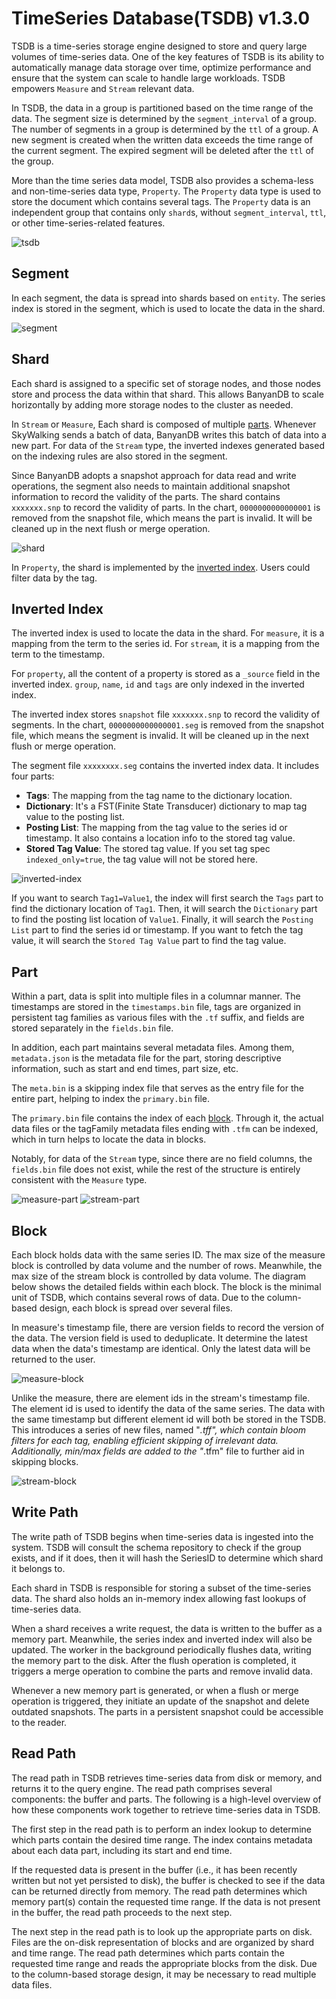 # TimeSeries Database(TSDB) v1.3.0

TSDB is a time-series storage engine designed to store and query large volumes of time-series data. One of the key features of TSDB is its ability to automatically manage data storage over time, optimize performance and ensure that the system can scale to handle large workloads. TSDB empowers `Measure` and `Stream` relevant data.

In TSDB, the data in a group is partitioned based on the time range of the data. The segment size is determined by the `segment_interval` of a group. The number of segments in a group is determined by the `ttl` of a group. A new segment is created when the written data exceeds the time range of the current segment. The expired segment will be deleted after the `ttl` of the group.

More than the time series data model, TSDB also provides a schema-less and non-time-series data type, `Property`. The `Property` data type is used to store the document which contains several tags. The `Property` data is an independent group that contains only `shard`s, without `segment_interval`, `ttl`, or other time-series-related features.

![tsdb](https://skywalking.apache.org/doc-graph/banyandb/v0.8.0/tsdb-v1.2.0.png)

## Segment

In each segment, the data is spread into shards based on `entity`. The series index is stored in the segment, which is used to locate the data in the shard.

![segment](https://skywalking.apache.org/doc-graph/banyandb/v0.7.0/segment.png)

## Shard

Each shard is assigned to a specific set of storage nodes, and those nodes store and process the data within that shard. This allows BanyanDB to scale horizontally by adding more storage nodes to the cluster as needed.

In `Stream` or `Measure`, Each shard is composed of multiple [parts](#Part). Whenever SkyWalking sends a batch of data, BanyanDB writes this batch of data into a new part. For data of the `Stream` type, the inverted indexes generated based on the indexing rules are also stored in the segment.

Since BanyanDB adopts a snapshot approach for data read and write operations, the segment also needs to maintain additional snapshot information to record the validity of the parts. The shard contains `xxxxxxx.snp` to record the validity of parts. In the chart, `0000000000000001` is removed from the snapshot file, which means the part is invalid. It will be cleaned up in the next flush or merge operation.

![shard](https://skywalking.apache.org/doc-graph/banyandb/v0.7.0/shard.png)

In `Property`, the shard is implemented by the [inverted index](#Inverted-Index). Users could filter data by the tag.

## Inverted Index

The inverted index is used to locate the data in the shard. For `measure`, it is a mapping from the term to the series id. For `stream`, it is a mapping from the term to the timestamp. 

For `property`, all the content of a property is stored as a `_source` field in the inverted index. `group`, `name`,  `id` and `tags` are only indexed in the inverted index.

The inverted index stores `snapshot` file `xxxxxxx.snp` to record the validity of segments. In the chart, `0000000000000001.seg` is removed from the snapshot file, which means the segment is invalid. It will be cleaned up in the next flush or merge operation.

The segment file `xxxxxxxx.seg` contains the inverted index data. It includes four parts:

- **Tags**: The mapping from the tag name to the dictionary location.
- **Dictionary**: It's a FST(Finite State Transducer) dictionary to map tag value to the posting list.
- **Posting List**: The mapping from the tag value to the series id or timestamp. It also contains a location info to the stored tag value.
- **Stored Tag Value**: The stored tag value. If you set tag spec `indexed_only=true`, the tag value will not be stored here.

![inverted-index](https://skywalking.apache.org/doc-graph/banyandb/v0.7.0/inverted-index.png)

If you want to search `Tag1=Value1`, the index will first search the `Tags` part to find the dictionary location of `Tag1`. Then, it will search the `Dictionary` part to find the posting list location of `Value1`. Finally, it will search the `Posting List` part to find the series id or timestamp. If you want to fetch the tag value, it will search the `Stored Tag Value` part to find the tag value.

## Part

Within a part, data is split into multiple files in a columnar manner. The timestamps are stored in the `timestamps.bin` file, tags are organized in persistent tag families as various files with the `.tf` suffix, and fields are stored separately in the `fields.bin` file. 

In addition, each part maintains several metadata files. Among them, `metadata.json` is the metadata file for the part, storing descriptive information, such as start and end times, part size, etc. 

The `meta.bin` is a skipping index file that serves as the entry file for the entire part, helping to index the `primary.bin` file. 

The `primary.bin` file contains the index of each [block](#Block). Through it, the actual data files or the tagFamily metadata files ending with `.tfm` can be indexed, which in turn helps to locate the data in blocks. 

Notably, for data of the `Stream` type, since there are no field columns, the `fields.bin` file does not exist, while the rest of the structure is entirely consistent with the `Measure` type.

![measure-part](https://skywalking.apache.org/doc-graph/banyandb/v0.9.0/measure-part.png)
![stream-part](https://skywalking.apache.org/doc-graph/banyandb/v0.9.0/stream-part.png)

## Block

Each block holds data with the same series ID. 
The max size of the measure block is controlled by data volume and the number of rows. Meanwhile, the max size of the stream block is controlled by data volume.
The diagram below shows the detailed fields within each block. The block is the minimal unit of TSDB, which contains several rows of data. Due to the column-based design, each block is spread over several files.

In measure's timestamp file, there are version fields to record the version of the data. The version field is used to deduplicate. It determine the latest data when the data's timestamp are identical. Only the latest data will be returned to the user.

![measure-block](https://skywalking.apache.org/doc-graph/banyandb/v0.9.0/measure-block.png)

Unlike the measure, there are element ids in the stream's timestamp file. The element id is used to identify the data of the same series. The data with the same timestamp but different element id will both be stored in the TSDB. This introduces a series of new files, named "*.tff", which contain bloom filters for each tag, enabling efficient skipping of irrelevant data. Additionally, min/max fields are added to the "*.tfm" file to further aid in skipping blocks.

![stream-block](https://skywalking.apache.org/doc-graph/banyandb/v0.9.0/stream-block.png)

## Write Path

The write path of TSDB begins when time-series data is ingested into the system. TSDB will consult the schema repository to check if the group exists, and if it does, then it will hash the SeriesID to determine which shard it belongs to.

Each shard in TSDB is responsible for storing a subset of the time-series data. The shard also holds an in-memory index allowing fast lookups of time-series data.

When a shard receives a write request, the data is written to the buffer as a memory part. Meanwhile, the series index and inverted index will also be updated. The worker in the background periodically flushes data, writing the memory part to the disk. After the flush operation is completed, it triggers a merge operation to combine the parts and remove invalid data. 

Whenever a new memory part is generated, or when a flush or merge operation is triggered, they initiate an update of the snapshot and delete outdated snapshots. The parts in a persistent snapshot could be accessible to the reader.

## Read Path

The read path in TSDB retrieves time-series data from disk or memory, and returns it to the query engine. The read path comprises several components: the buffer and parts. The following is a high-level overview of how these components work together to retrieve time-series data in TSDB.

The first step in the read path is to perform an index lookup to determine which parts contain the desired time range. The index contains metadata about each data part, including its start and end time.

If the requested data is present in the buffer (i.e., it has been recently written but not yet persisted to disk), the buffer is checked to see if the data can be returned directly from memory. The read path determines which memory part(s) contain the requested time range. If the data is not present in the buffer, the read path proceeds to the next step.

The next step in the read path is to look up the appropriate parts on disk. Files are the on-disk representation of blocks and are organized by shard and time range. The read path determines which parts contain the requested time range and reads the appropriate blocks from the disk. Due to the column-based storage design, it may be necessary to read multiple data files.

